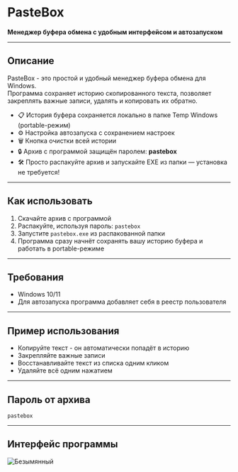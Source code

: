 # PasteBox

**Менеджер буфера обмена с удобным интерфейсом и автозапуском**

---

## Описание

PasteBox - это простой и удобный менеджер буфера обмена для Windows.  
Программа сохраняет историю скопированного текста, позволяет закреплять важные записи, удалять и копировать их обратно.  

- 📋 История буфера сохраняется локально в папке Temp Windows (portable-режим)  
- ⚙️ Настройка автозапуска с сохранением настроек  
- 🗑 Кнопка очистки всей истории  
- 🔒 Архив с программой защищён паролем: **pastebox**  
- 🛠️ Просто распакуйте архив и запускайте EXE из папки — установка не требуется!

---

## Как использовать

1. Скачайте архив с программой  
2. Распакуйте, используя пароль: `pastebox`  
3. Запустите `pastebox.exe` из распакованной папки  
4. Программа сразу начнёт сохранять вашу историю буфера и работать в portable-режиме

---

## Требования

- Windows 10/11   
- Для автозапуска программа добавляет себя в реестр пользователя  

---

## Пример использования

- Копируйте текст - он автоматически попадёт в историю  
- Закрепляйте важные записи  
- Восстанавливайте текст из списка одним кликом  
- Удаляйте всё одним нажатием

---

## Пароль от архива

`pastebox`

---
## Интерфейс программы

![Безымянный](https://github.com/user-attachments/assets/8f7ec52a-12b4-41c6-9978-3d85517d1959)


